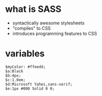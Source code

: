 # what is SASS
- syntactically awesome stylesheets
- "compiles" to CSS
- introduces programming features to CSS

# variables
```
$myColor: #ffeedd;
$a:Black
$b:4px;
$c:1.0em;
$d:Microsoft Yahei,sans-serif;
$e:1px #000 Solid 0 0;
```
